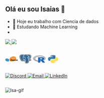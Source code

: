 ## Olá eu sou Isaias 👋

- 🔭 Hoje eu trabalho com Ciencia de dados
- 🌱 Estudando Machine Learning
- 

<div>
    <a href="https://github.com/isaiasjusto">
        <!-- Estatísticas principais (commits, estrelas, etc.) -->
        <img height="150" src="https://github-readme-stats.vercel.app/api?username=isaiasjusto&show_icons=true&theme=tokyonight&include_all_commits=true&count_private=true"/>
        <!-- Linguagens mais usadas -->
        <img height="150" src="https://github-readme-stats.vercel.app/api/top-langs/?username=isaiasjusto&layout=compact&langs_count=8&theme=tokyonight"/>
    </a>
</div>


##


<div style="display: inline-block">
    <!-- Ícones de tecnologias -->
    <img align="center" alt="Power BI" height="30" width="40" src="https://raw.githubusercontent.com/devicons/devicon/refs/heads/master/icons/scikitlearn/scikitlearn-original.svg">
    <img align="center" alt="R" height="30" width="40" src="https://raw.githubusercontent.com/devicons/devicon/refs/heads/master/icons/postgresql/postgresql-original.svg">
    <img align="center" alt="Data Bricks" height="30" width="40" src="https://raw.githubusercontent.com/devicons/devicon/refs/heads/master/icons/r/r-original.svg">
    <img align="center" alt="Python" height="30" width="40" src="https://raw.githubusercontent.com/devicons/devicon/master/icons/python/python-original.svg">
</div>


##


<div>
    <!-- Badges de redes sociais -->
    <a href="https://discord.gg/rafaballerini" target="_blank">
        <img src="https://img.shields.io/badge/Discord-7289DA?style=for-the-badge&logo=discord&logoColor=white" alt="Discord">
    </a>
    <a href="mailto:isaiasj2906@gmail.com">
        <img src="https://img.shields.io/badge/Email-D14836?style=for-the-badge&logo=gmail&logoColor=white" alt="Email">
    </a>
    <a href="https://www.linkedin.com/in/isaias-justo-a8b998185/" target="_blank">
        <img src="https://img.shields.io/badge/LinkedIn-0077B5?style=for-the-badge&logo=linkedin&logoColor=white" alt="LinkedIn">
    </a>

##


<img alt="Isa-gif" src = "https://gist.githubusercontent.com/vinimyls/f5ab813be54a3b6e9c4c11f7454382bb/raw/9a31583d7405facc119a48cb3ae76f387bb30af2/Study.gif">

##
